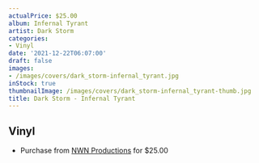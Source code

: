 ```yaml
---
actualPrice: $25.00
album: Infernal Tyrant
artist: Dark Storm
categories:
- Vinyl
date: '2021-12-22T06:07:00'
draft: false
images:
- /images/covers/dark_storm-infernal_tyrant.jpg
inStock: true
thumbnailImage: /images/covers/dark_storm-infernal_tyrant-thumb.jpg
title: Dark Storm - Infernal Tyrant
---
```


## Vinyl
* Purchase from [NWN Productions](http://shop.nwnprod.com/index.php?route=product/product&path=75&product_id=19760&sort=pd.name&order=ASC) for $25.00
